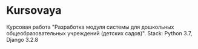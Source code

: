 # Kursovaya
Курсовая работа "Разработка модуля системы для дошкольных общеобразовательных учреждений (детских садов)". Stack: Python 3.7, Django 3.2.8
